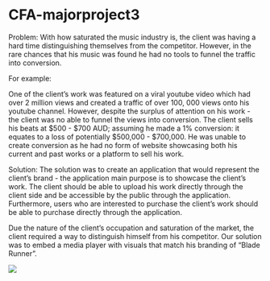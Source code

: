 # CFA-majorproject3

Problem: With how saturated the music industry is, the client was having a hard time distinguishing themselves from the competitor. However, in the rare chances that his music was found he had no tools to funnel the traffic into conversion.  

For example:

One of the client’s work was featured on a viral youtube video which had over 2 million views and created a traffic of over 100, 000 views onto his youtube channel. However, despite the surplus of attention on his work - the client was no able to funnel the views into conversion. The client sells his beats at $500 - $700 AUD; assuming he made a 1% conversion: it equates to a loss of potentially $500,000 - $700,000. He was unable to create conversion as he had no form of website showcasing both his current and past works or a platform to sell his work. 

Solution: The solution was to create an application that would represent the client’s brand - the application main purpose is to showcase the client’s work.  The client should be able to upload his work directly through the client side and be accessible by the public through the application.  Furthermore, users who are interested to purchase the client’s work should be able to purchase directly through the application. 

Due the nature of the client’s occupation and saturation of the market, the client required a way to distinguish himself from his competitor. Our solution was to embed a media player with visuals that match his branding of “Blade Runner”. 

<img src="http://i.imgur.com/Oc5EMNl.png" >
